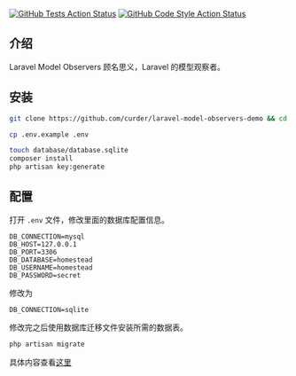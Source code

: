 [![GitHub Tests Action Status](https://img.shields.io/github/workflow/status/curder/laravel-model-observers-demo/run-tests?label=tests)](https://github.com/curder/laravel-model-observers-demo/actions?query=workflow%3ATests+branch%3Amaster)
[![GitHub Code Style Action Status](https://img.shields.io/github/workflow/status/curder/laravel-model-observers-demo/Check%20&%20fix%20styling?label=code%20style)](https://github.com/curder/laravel-model-observers-demo/actions?query=workflow%3A"Check+%26+fix+styling"+branch%3Amaster)

## 介绍

Laravel Model Observers 顾名思义，Laravel 的模型观察者。

## 安装

```bash
git clone https://github.com/curder/laravel-model-observers-demo && cd laravel-model-observers-demo

cp .env.example .env

touch database/database.sqlite
composer install
php artisan key:generate
```

## 配置

打开 `.env` 文件，修改里面的数据库配置信息。

```dotenv
DB_CONNECTION=mysql
DB_HOST=127.0.0.1
DB_PORT=3306
DB_DATABASE=homestead
DB_USERNAME=homestead
DB_PASSWORD=secret
```

修改为

```dotenv
DB_CONNECTION=sqlite
```

修改完之后使用数据库迁移文件安装所需的数据表。

```bash
php artisan migrate
```

具体内容查看[这里](https://curder.gitbooks.io/laravel_study/content/model/laravel-model-observers.html)
